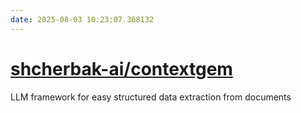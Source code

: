 ```yaml
---
date: 2025-08-03 10:23:07.368132
---
```


# [shcherbak-ai/contextgem](https://github.com/shcherbak-ai/contextgem)

LLM framework for easy structured data extraction from documents